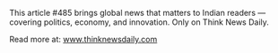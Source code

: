 This article #485 brings global news that matters to Indian readers — covering politics, economy, and innovation. Only on Think News Daily.

Read more at: www.thinknewsdaily.com